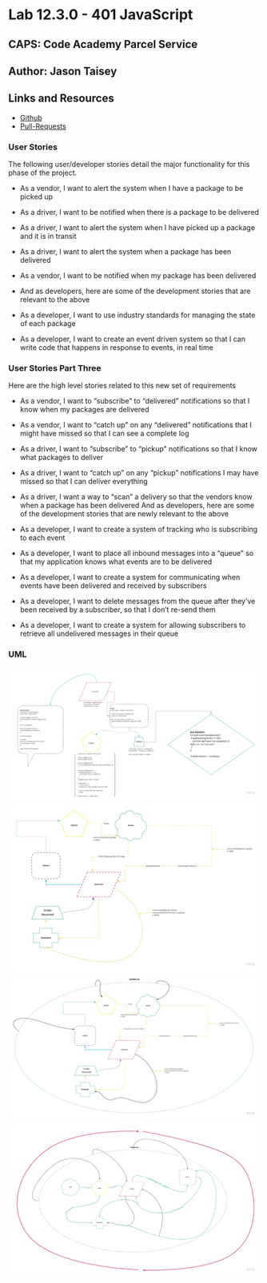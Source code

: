# Lab 12.3.0 - 401 JavaScript

## CAPS: Code Academy Parcel Service

## Author: Jason Taisey

## Links and Resources

- [Github](https://github.com/JTaisey389/CAPS)
- [Pull-Requests](https://github.com/JTaisey389/CAPS/pulls)

### User Stories

The following user/developer stories detail the major functionality for this phase of the project.

- As a vendor, I want to alert the system when I have a package to be picked up
- As a driver, I want to be notified when there is a package to be delivered
- As a driver, I want to alert the system when I have picked up a package and it is in transit
- As a driver, I want to alert the system when a package has been delivered
- As a vendor, I want to be notified when my package has been delivered
- And as developers, here are some of the development stories that are relevant to the above

- As a developer, I want to use industry standards for managing the state of each package
- As a developer, I want to create an event driven system so that I can write code that happens in response to events, in real time

### User Stories Part Three

Here are the high level stories related to this new set of requirements

- As a vendor, I want to “subscribe” to “delivered” notifications so that I know when my packages are delivered
- As a vendor, I want to “catch up” on any “delivered” notifications that I might have missed so that I can see a complete log
- As a driver, I want to “subscribe” to “pickup” notifications so that I know what packages to deliver
- As a driver, I want to “catch up” on any “pickup” notifications I may have missed so that I can deliver everything
- As a driver, I want a way to “scan” a delivery so that the vendors know when a package has been delivered
And as developers, here are some of the development stories that are newly relevant to the above

- As a developer, I want to create a system of tracking who is subscribing to each event
- As a developer, I want to place all inbound messages into a “queue” so that my application knows what events are to be delivered
- As a developer, I want to create a system for communicating when events have been delivered and received by subscribers
- As a developer, I want to delete messages from the queue after they’ve been received by a subscriber, so that I don’t re-send them

- As a developer, I want to create a system for allowing subscribers to retrieve all undelivered messages in their queue

### UML

![UML-Diagram](assets/Lab_11_CAP_UML.jpg)
![UML-Diagram-2.0](assets/Lab_11_CAPRevise_UML.jpg)
![UML-Diagram-2.1.1](assets/Lab_12_CAPRevise_UML.jpg)
![UML-Diagram-3.1.1](assets/Lab_13pt3_UML.jpg)
